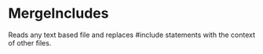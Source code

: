# MergeIncludes
 Reads any text based file and replaces #include statements with the context of other files.
